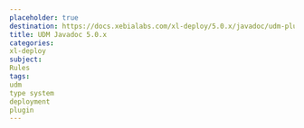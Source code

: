 ```yaml
---
placeholder: true
destination: https://docs.xebialabs.com/xl-deploy/5.0.x/javadoc/udm-plugin-api/index.html
title: UDM Javadoc 5.0.x
categories:
xl-deploy
subject:
Rules
tags:
udm
type system
deployment
plugin
---
```

